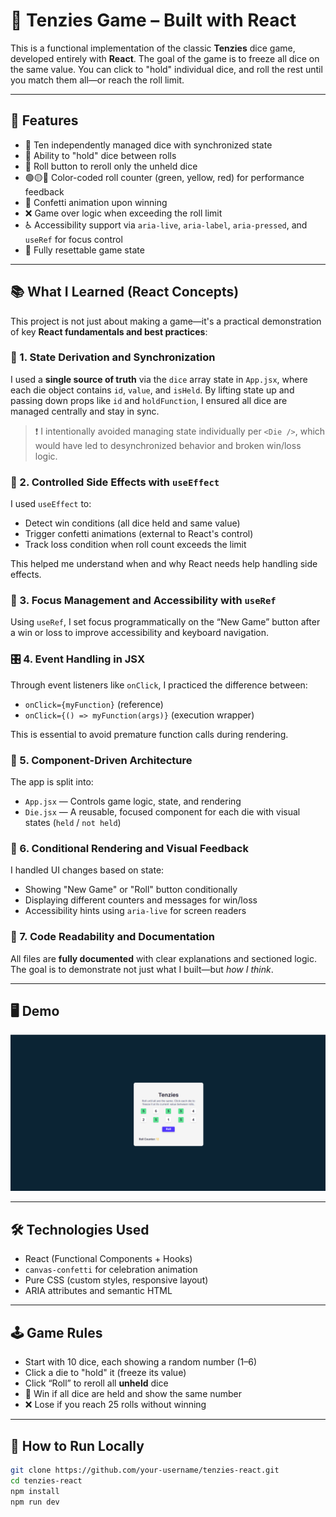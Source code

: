 # 🎲 Tenzies Game – Built with React

This is a functional implementation of the classic **Tenzies** dice game, developed entirely with **React**. The goal of the game is to freeze all dice on the same value. You can click to "hold" individual dice, and roll the rest until you match them all—or reach the roll limit.

---

## 🚀 Features

- 🎲 Ten independently managed dice with synchronized state
- 🧊 Ability to "hold" dice between rolls
- 🔁 Roll button to reroll only the unheld dice
- 🟢🟡🔴 Color-coded roll counter (green, yellow, red) for performance feedback
- 🎉 Confetti animation upon winning
- ❌ Game over logic when exceeding the roll limit
- ♿️ Accessibility support via `aria-live`, `aria-label`, `aria-pressed`, and `useRef` for focus control
- 🔁 Fully resettable game state

---

## 📚 What I Learned (React Concepts)

This project is not just about making a game—it's a practical demonstration of key **React fundamentals and best practices**:

### 🧠 1. **State Derivation and Synchronization**

I used a **single source of truth** via the `dice` array state in `App.jsx`, where each die object contains `id`, `value`, and `isHeld`. By lifting state up and passing down props like `id` and `holdFunction`, I ensured all dice are managed centrally and stay in sync.

> ❗ I intentionally avoided managing state individually per `<Die />`, which would have led to desynchronized behavior and broken win/loss logic.

### 🎯 2. **Controlled Side Effects with `useEffect`**

I used `useEffect` to:

- Detect win conditions (all dice held and same value)
- Trigger confetti animations (external to React's control)
- Track loss condition when roll count exceeds the limit

This helped me understand when and why React needs help handling side effects.

### 🧭 3. **Focus Management and Accessibility with `useRef`**

Using `useRef`, I set focus programmatically on the “New Game” button after a win or loss to improve accessibility and keyboard navigation.

### 🎛️ 4. **Event Handling in JSX**

Through event listeners like `onClick`, I practiced the difference between:

- `onClick={myFunction}` (reference)
- `onClick={() => myFunction(args)}` (execution wrapper)

This is essential to avoid premature function calls during rendering.

### 🧱 5. **Component-Driven Architecture**

The app is split into:

- `App.jsx` — Controls game logic, state, and rendering
- `Die.jsx` — A reusable, focused component for each die with visual states (`held` / `not held`)

### 🎨 6. **Conditional Rendering and Visual Feedback**

I handled UI changes based on state:

- Showing "New Game" or "Roll" button conditionally
- Displaying different counters and messages for win/loss
- Accessibility hints using `aria-live` for screen readers

### 🧼 7. **Code Readability and Documentation**

All files are **fully documented** with clear explanations and sectioned logic. The goal is to demonstrate not just what I built—but _how I think_.

---

## 🖥️ Demo

![Screenshot of the Tenzies game](./screenshot.png)

---

## 🛠️ Technologies Used

- React (Functional Components + Hooks)
- `canvas-confetti` for celebration animation
- Pure CSS (custom styles, responsive layout)
- ARIA attributes and semantic HTML

---

## 🕹️ Game Rules

- Start with 10 dice, each showing a random number (1–6)
- Click a die to "hold" it (freeze its value)
- Click “Roll” to reroll all **unheld** dice
- 🎯 Win if all dice are held and show the same number
- ❌ Lose if you reach 25 rolls without winning

---

## 🧪 How to Run Locally

```bash
git clone https://github.com/your-username/tenzies-react.git
cd tenzies-react
npm install
npm run dev
```

